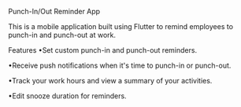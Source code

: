  Punch-In/Out Reminder App

This is a mobile application built using Flutter to remind employees to punch-in and punch-out at work.

Features
•Set custom punch-in and punch-out reminders.

•Receive push notifications when it's time to punch-in or punch-out.

•Track your work hours and view a summary of your activities.

•Edit snooze duration for reminders.
